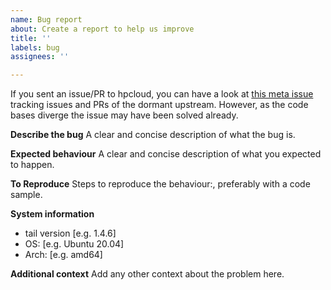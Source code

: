 ```yaml
---
name: Bug report
about: Create a report to help us improve
title: ''
labels: bug
assignees: ''

---
```


If you sent an issue/PR to hpcloud, you can have a look at
[this meta issue](https://github.com/nchizhov/tail/issues/6) tracking issues
and PRs of the dormant upstream. However, as the code bases diverge the
issue may have been solved already.

**Describe the bug**
A clear and concise description of what the bug is.

**Expected behaviour**
A clear and concise description of what you expected to happen.

**To Reproduce**
Steps to reproduce the behaviour:, preferably with a code sample.

**System information**
 - tail version [e.g. 1.4.6]
 - OS: [e.g. Ubuntu 20.04]
- Arch: [e.g. amd64]

**Additional context**
Add any other context about the problem here.
